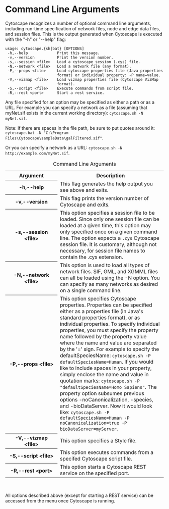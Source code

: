 Command Line Arguments
======================

Cytoscape recognizes a number of optional command line arguments,
including run-time specification of network files, node and edge data
files, and session files. This is the output generated when Cytoscape is
executed with the "-h" or "--help" flag:

    usage: cytoscape.{sh|bat} [OPTIONS]
     -h,--help             Print this message.
     -v,--version          Print the version number.
     -s,--session <file>   Load a cytoscape session (.cys) file.
     -N,--network <file>   Load a network file (any format).
     -P,--props <file>     Load cytoscape properties file (Java properties
                           format) or individual property: -P name=value.
     -V,--vizmap <file>    Load vizmap properties file (Cytoscape VizMap
                           format).
     -S,--script <file>    Execute commands from script file.
     -R,--rest <port>      Start a rest service.

Any file specified for an option may be specified as either a path or as
a URL. For example you can specify a network as a file (assuming that
myNet.sif exists in the current working directory):
`cytoscape.sh -N myNet.sif`.

Note: if there are spaces in the file path, be sure to put quotes around
it:
`cytoscape.bat -N "C:\Program Files\Cytoscape\sampleData\galFiltered.sif"`.

Or you can specify a network as a URL:
`cytoscape.sh -N http://example.com/myNet.sif`.

<table cellspacing="0" table-layout="fixed">
<caption>Command Line Arguments</caption>
<tr> <th><div style="width: 150px">Argument</div></th>                                         <th>Description</th>                                                                      </tr>
<tr> <th class="spec.ulcase"><div style="width: 150px">-h,--help</div></th>                    <td>This flag generates the help output you see above and exits.</td>                     </tr>
<tr> <th class="specalt.ulcase"><div style="width: 150px">-v,--version</div></th>              <td class="alt">This flag prints the version number of Cytoscape and exits.</td>          </tr>
<tr> <th class="spec.ulcase"><div style="width: 150px">-s,--session &lt;file&gt;</div></th>    <td>This option specifies a session file to be loaded. Since only one session file can be loaded at a given time, this option may only specified once on a given command line. The option expects a <code>.cys</code> Cytoscape session file. It is customary, although not necessary, for session file names to contain the .cys extension.</td> </tr>
<tr> <th class="specalt.ulcase"><div style="width: 150px">-N,--network &lt;file&gt;</div></th> <td class="alt">This option is used to load all types of network files. SIF, GML, and XGMML files can all be loaded using the -N option. You can specify as many networks as desired on a single command line.</td> </tr>
<tr> <th class="spec.ulcase"><div style="width: 150px">-P,--props &lt;file&gt;</div></th>      <td>This option specifies Cytoscape properties. Properties can be specified either as a properties file (in Java's standard properties format), or as individual properties. To specify individual properties, you must specify the property name followed by the property value where the name and value are separated by the '=' sign. For example to specify the defaultSpeciesName: <code>cytoscape.sh -P defaultSpeciesName=Human</code>. If you would like to include spaces in your property, simply enclose the name and value in quotation marks: <code>cytoscape.sh -P "defaultSpeciesName=Homo Sapiens"</code>. The property option subsumes previous options -noCanonicalization, -species, and -bioDataServer. Now it would look like: <code>cytoscape.sh -P defaultSpeciesName=Human -P noCanonicalization=true -P bioDataServer=myServer</code>.</td> </tr>
<tr> <th class="specalt.ulcase"><div style="width: 150px">-V,--vizmap &lt;file&gt;</div></th>  <td class="alt">This option specifies a Style file.</td>                                  </tr>
<tr> <th class="spec.ulcase"><div style="width: 150px">-S,--script &lt;file&gt;</div></th>     <td>This option executes commands from a specifed Cytoscape script file.</td>             </tr>
<tr> <th class="specalt.ulcase"><div style="width: 150px">-R,--rest &lt;port&gt;</div></th>    <td class="alt">This option starts a Cytoscape REST service on the specified port.</td>   </tr>
</table>
<br>
  
  
All options described above (except for starting a REST service) can be
accessed from the menu once Cytoscape is running.
